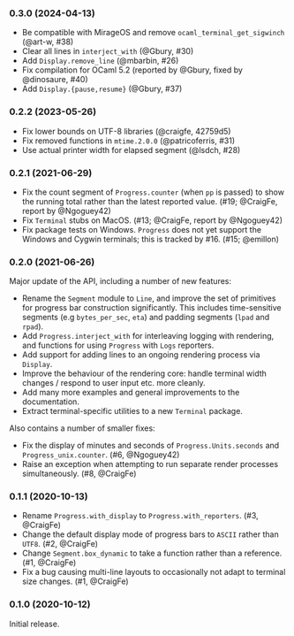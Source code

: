 ### 0.3.0 (2024-04-13)

- Be compatible with MirageOS and remove `ocaml_terminal_get_sigwinch` (@art-w, #38)
- Clear all lines in `interject_with` (@Gbury, #30)
- Add `Display.remove_line` (@mbarbin, #26)
- Fix compilation for OCaml 5.2 (reported by @Gbury, fixed by @dinosaure, #40)
- Add `Display.{pause,resume}` (@Gbury, #37)

### 0.2.2 (2023-05-26)

- Fix lower bounds on UTF-8 libraries (@craigfe, 42759d5)
- Fix removed functions in `mtime.2.0.0` (@patricoferris, #31)
- Use actual printer width for elapsed segment (@lsdch, #28)

### 0.2.1 (2021-06-29)

- Fix the count segment of `Progress.counter` (when `pp` is passed) to show the
  running total rather than the latest reported value. (#19; @CraigFe, report
  by @Ngoguey42)
- Fix `Terminal` stubs on MacOS. (#13; @CraigFe, report by @Ngoguey42)
- Fix package tests on Windows. `Progress` does not yet support the Windows and
  Cygwin terminals; this is tracked by #16. (#15; @emillon)

### 0.2.0 (2021-06-26)

Major update of the API, including a number of new features:

- Rename the `Segment` module to `Line`, and improve the set of primitives for
  progress bar construction significantly. This includes time-sensitive segments
  (e.g `bytes_per_sec`, `eta`) and padding segments (`lpad` and `rpad`).
- Add `Progress.interject_with` for interleaving logging with rendering, and
  functions for using `Progress` with `Logs` reporters.
- Add support for adding lines to an ongoing rendering process via `Display`.
- Improve the behaviour of the rendering core: handle terminal width changes /
  respond to user input etc. more cleanly.
- Add many more examples and general improvements to the documentation.
- Extract terminal-specific utilities to a new `Terminal` package.

Also contains a number of smaller fixes:

- Fix the display of minutes and seconds of `Progress.Units.seconds` and
  `Progress_unix.counter`. (#6, @Ngoguey42)
- Raise an exception when attempting to run separate render processes
  simultaneously. (#8, @CraigFe)

### 0.1.1 (2020-10-13)

- Rename `Progress.with_display` to `Progress.with_reporters`. (#3, @CraigFe)
- Change the default display mode of progress bars to `ASCII` rather than
  `UTF8`. (#2, @CraigFe)
- Change `Segment.box_dynamic` to take a function rather than a reference. (#1,
  @CraigFe)
- Fix a bug causing multi-line layouts to occasionally not adapt to terminal
  size changes. (#1, @CraigFe)

### 0.1.0 (2020-10-12)

Initial release.
